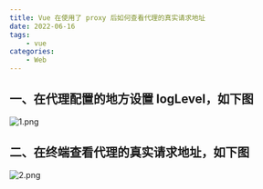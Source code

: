 ```yaml
---
title: Vue 在使用了 proxy 后如何查看代理的真实请求地址
date: 2022-06-16
tags:
    - vue
categories:
    - Web
---
```


## 一、在代理配置的地方设置 logLevel，如下图
![1.png](https://s2.loli.net/2022/06/16/HVoKQTrkmJZF9z7.png)

## 二、在终端查看代理的真实请求地址，如下图
![2.png](https://s2.loli.net/2022/06/16/xaSdTgGm1b5oYki.png)

